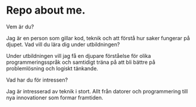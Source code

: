 # Repo about me.

Vem är du? 

Jag är en person som gillar kod, teknik och att förstå hur saker fungerar på djupet.
Vad vill du lära dig under utbildningen?

Under utbildningen vill jag få en djupare förståelse för olika programmeringsspråk och samtidigt träna på att bli bättre på problemlösning och logiskt tänkande.

Vad har du för intressen?

Jag är intresserad av teknik i stort. Allt från datorer och programmering till nya innovationer som formar framtiden.
